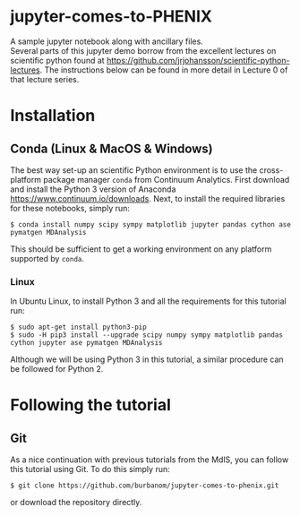 # jupyter-comes-to-PHENIX
A sample jupyter notebook along with ancillary files.  
Several parts of this jupyter demo borrow from the excellent lectures on scientific python found at https://github.com/jrjohansson/scientific-python-lectures. The instructions below can be found in more detail in Lecture 0 of that lecture series.  

# Installation
## Conda (Linux & MacOS & Windows)
The best way set-up an scientific Python environment is to use the cross-platform package manager `conda` from Continuum Analytics. First download and install the Python 3 version of Anaconda https://www.continuum.io/downloads. Next, to install the required libraries for these notebooks, simply run:

    $ conda install numpy scipy sympy matplotlib jupyter pandas cython ase pymatgen MDAnalysis

This should be sufficient to get a working environment on any platform supported by `conda`.

### Linux
In Ubuntu Linux, to install Python 3 and all the requirements for this tutorial run:

    $ sudo apt-get install python3-pip
    $ sudo -H pip3 install --upgrade scipy numpy sympy matplotlib pandas cython jupyter ase pymatgen MDAnalysis

Although we will be using Python 3 in this tutorial, a similar procedure can be followed for Python 2.

# Following the tutorial
## Git
As a nice continuation with previous tutorials from the MdlS, you can follow this tutorial using Git. To do this simply run:
    
    $ git clone https://github.com/burbanom/jupyter-comes-to-phenix.git
    
or download the repository directly. 
